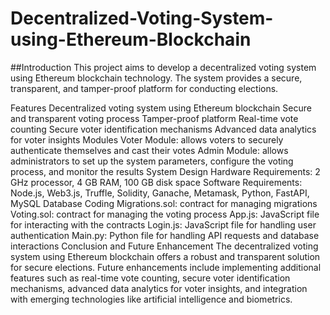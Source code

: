# Decentralized-Voting-System-using-Ethereum-Blockchain

##Introduction
This project aims to develop a decentralized voting system using Ethereum blockchain technology. The system provides a secure, transparent, and tamper-proof platform for conducting elections.

Features
Decentralized voting system using Ethereum blockchain
Secure and transparent voting process
Tamper-proof platform
Real-time vote counting
Secure voter identification mechanisms
Advanced data analytics for voter insights
Modules
Voter Module: allows voters to securely authenticate themselves and cast their votes
Admin Module: allows administrators to set up the system parameters, configure the voting process, and monitor the results
System Design
Hardware Requirements: 2 GHz processor, 4 GB RAM, 100 GB disk space
Software Requirements: Node.js, Web3.js, Truffle, Solidity, Ganache, Metamask, Python, FastAPI, MySQL Database
Coding
Migrations.sol: contract for managing migrations
Voting.sol: contract for managing the voting process
App.js: JavaScript file for interacting with the contracts
Login.js: JavaScript file for handling user authentication
Main.py: Python file for handling API requests and database interactions
Conclusion and Future Enhancement
The decentralized voting system using Ethereum blockchain offers a robust and transparent solution for secure elections. Future enhancements include implementing additional features such as real-time vote counting, secure voter identification mechanisms, advanced data analytics for voter insights, and integration with emerging technologies like artificial intelligence and biometrics.
